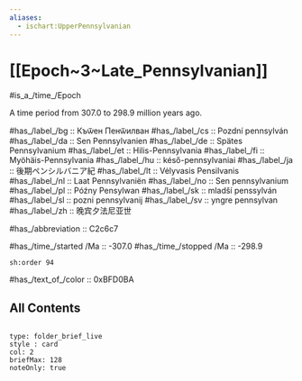 ```yaml
---
aliases:
  - ischart:UpperPennsylvanian
---
```


# [[Epoch~3~Late_Pennsylvanian]] 

#is_a_/time_/Epoch 

A time period from 307.0 to 298.9 million years ago. 

#has_/label_/bg  :: Къѿен Пенѿилван
#has_/label_/cs  :: Pozdní pennsylván
#has_/label_/da  :: Sen Pennsylvanien
#has_/label_/de  :: Spätes Pennsylvanium
#has_/label_/et  :: Hilis-Pennsylvania
#has_/label_/fi  :: Myöhäis-Pennsylvania
#has_/label_/hu  :: késő-pennsylvaniai
#has_/label_/ja  :: 後期ペンシルバニア紀
#has_/label_/lt  :: Vėlyvasis Pensilvanis
#has_/label_/nl  :: Laat Pennsylvaniën
#has_/label_/no  :: Sen pennsylvanium
#has_/label_/pl  :: Późny Pensylwan
#has_/label_/sk  :: mladší penssylván
#has_/label_/sl  :: pozni pennsylvanij
#has_/label_/sv  :: yngre pennsylvan
#has_/label_/zh  :: 晚宾夕法尼亚世

#has_/abbreviation :: C2c6c7

#has_/time_/started /Ma :: -307.0 
#has_/time_/stopped /Ma :: -298.9 

    sh:order 94 

#has_/text_of_/color :: 0xBFD0BA

## All Contents

```folderv
```

```ccard
type: folder_brief_live
style : card
col: 2
briefMax: 128
noteOnly: true
```


